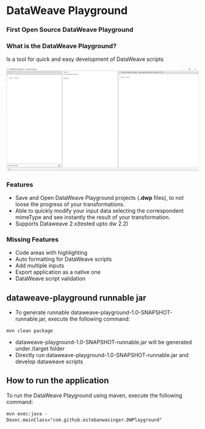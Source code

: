 # DataWeave Playground
### First Open Source DataWeave Playground

### What is the DataWeave Playground?

Is a tool for quick and easy development of DataWeave scripts

![DataWeave Playground](./images/playground.png)

### Features

* Save and Open DataWeave Playground projects (**.dwp** files), to not loose the progress of your transformations.
* Able to quickly modify your input data selecting the correspondent mimeType and see instantly the result of your transformation.
* Supports Dataweave 2.x(tested upto dw 2.2)

### Missing Features
* Code areas with highlighting
* Auto formatting for DataWeave scripts
* Add multiple inputs
* Export application as a native one
* DataWeave script validation

## dataweave-playground runnable jar 

* To generate runnable dataweave-playground-1.0-SNAPSHOT-runnable.jar, execute the following command:

```
mvn clean package
```

* dataweave-playground-1.0-SNAPSHOT-runnable.jar will be generated under /target folder 
* Directly run dataweave-playground-1.0-SNAPSHOT-runnable.jar and develop dataweave scripts

## How to run the application

To run the DataWeave Playground using maven, execute the following command:

```
mvn exec:java -Dexec.mainClass="com.github.estebanwasinger.DWPlayground"
```